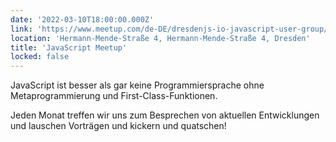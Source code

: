 ```yaml
---
date: '2022-03-10T18:00:00.000Z'
link: 'https://www.meetup.com/de-DE/dresdenjs-io-javascript-user-group/events/wwdfrqydcfbnb/'
location: 'Hermann-Mende-Straße 4, Hermann-Mende-Straße 4, Dresden'
title: 'JavaScript Meetup'
locked: false
---
```

JavaScript ist besser als gar keine Programmiersprache ohne Metaprogrammierung und First-Class-Funktionen.

Jeden Monat treffen wir uns zum Besprechen von aktuellen Entwicklungen und lauschen Vorträgen und kickern und quatschen!
